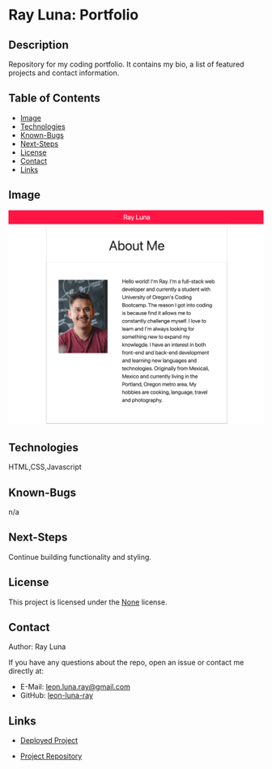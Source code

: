 # Ray Luna: Portfolio

  ## Description

  Repository for my coding portfolio. It contains my bio, a list of featured projects and contact information.

  ## Table of Contents

  * [Image](#image)
  * [Technologies](#technologies)
  * [Known-Bugs](#known-bugs)
  * [Next-Steps](#next-steps)
  * [License](#license)
  * [Contact](#contact)
  * [Links](#links)

  ## Image

  ![Screenshot](./assets/images/screenshot.png)

  ## Technologies
  
  HTML,CSS,Javascript

  ## Known-Bugs

  n/a

  ## Next-Steps

  Continue building functionality and styling.

  ## License

  This project is licensed under the [None]() license.
  

  ## Contact

  Author: Ray Luna 

  If you have any questions about the repo, open an issue or contact me directly at:
  - E-Mail: leon.luna.ray@gmail.com
  - GitHub: [leon-luna-ray](https://github.com/leon-luna-ray)

  ## Links

  - [Deployed Project](https://leon-luna-ray.github.io/portfolio/) 

  - [Project Repository](https://github.com/leon-luna-ray/portfolio)

  